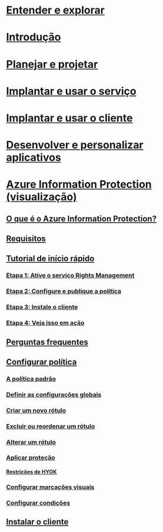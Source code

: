 # [Entender e explorar](/rights-management/understand-explore/azure-rights-management)
# [Introdução](/rights-management/get-started/requirements-azure-rms)
# [Planejar e projetar](/rights-management/plan-design/deployment-roadmap)
# [Implantar e usar o serviço](/rights-management/deploy-use/activate-service)
# [Implantar e usar o cliente](/rights-management/rms-client/use-client)
# [Desenvolver e personalizar aplicativos](/rights-management/develop/developers-guide)
# [Azure Information Protection (visualização)](what-is-information-protection.md)
## [O que é o Azure Information Protection?](what-is-information-protection.md)
## [Requisitos](requirements-azure-infoprotect.md)
## [Tutorial de início rápido](infoprotect-quick-start-tutorial.md)
### [Etapa 1: Ative o serviço Rights Management](infoprotect-tutorial-step1.md)
### [Etapa 2: Configure e publique a política](infoprotect-tutorial-step2.md)
### [Etapa 3: Instale o cliente](infoprotect-tutorial-step3.md)
### [Etapa 4: Veja isso em ação](infoprotect-tutorial-step4.md)
## [Perguntas frequentes](faq.md)
## [Configurar política](configure-policy.md)
### [A política padrão](configure-policy-default.md)
### [Definir as configurações globais](configure-policy-settings.md)
### [Criar um novo rótulo](configure-policy-new-label.md)
### [Excluir ou reordenar um rótulo](configure-policy-delete-reorder.md)
### [Alterar um rótulo](configure-policy-change-label.md)
### [Aplicar proteção](configure-policy-protection.md)
#### [Restrições de HYOK](configure-adrms-restrictions.md)
### [Configurar marcações visuais](configure-policy-markings.md)
### [Configurar condições](configure-policy-classification.md)
## [Instalar o cliente](info-protect-client.md)


<!--HONumber=Aug16_HO2-->


